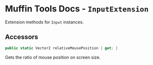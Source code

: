 # Muffin Tools Docs - `InputExtension`

Extension methods for `Input` instances.

## Accessors

```cs
public static Vector2 relativeMousePosition { get; }
```

Gets the ratio of mouse position on screen size.